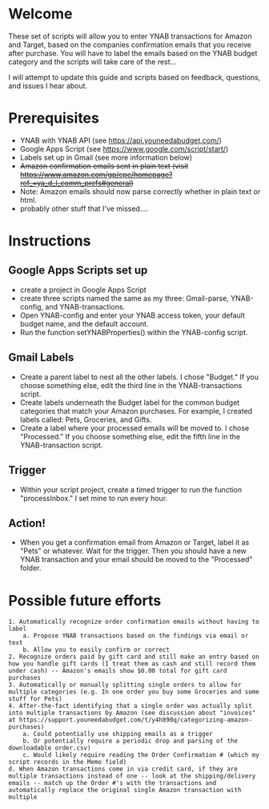 # Welcome
These set of scripts will allow you to enter YNAB transactions for Amazon and Target, based on the companies confirmation emails that you receive after purchase. You will have to label the emails based on the YNAB budget category and the scripts will take care of the rest...

I will attempt to update this guide and scripts based on feedback, questions, and issues I hear about.

# Prerequisites
- YNAB with YNAB API (see https://api.youneedabudget.com/)
- Google Apps Script (see https://www.google.com/script/start/)
- Labels set up in Gmail (see more information below)
- ~~Amazon confirmation emails sent in plain text (visit https://www.amazon.com/gp/cpc/homepage?ref_=ya_d_l_comm_prefs#general)~~
- Note: Amazon emails should now parse correctly whether in plain text or html.
- probably other stuff that I've missed....

# Instructions

## Google Apps Scripts set up
- create a project in Google Apps Script
- create three scripts named the same as my three: Gmail-parse, YNAB-config, and YNAB-transactions.
- Open YNAB-config and enter your YNAB access token, your default budget name, and the default account.
- Run the function setYNABProperties() within the YNAB-config script.

## Gmail Labels
- Create a parent label to nest all the other labels. I chose "Budget." If you choose something else, edit the third line in the YNAB-transactions script.
- Create labels underneath the Budget label for the common budget categories that match your Amazon purchases. For example, I created labels called: Pets, Groceries, and Gifts.
- Create a label where your processed emails will be moved to. I chose "Processed." If you choose something else, edit the fifth line in the YNAB-transaction script.

## Trigger
- Within your script project, create a timed trigger to run the function "processInbox." I set mine to run every hour.

## Action!
- When you get a confirmation email from Amazon or Target, label it as "Pets" or whatever. Wait for the trigger. Then you should have a new YNAB transaction and your email should be moved to the "Processed" folder.

# Possible future efforts
	1. Automatically recognize order confirmation emails without having to label
		a. Propose YNAB transactions based on the findings via email or text
		b. Allow you to easily confirm or correct
	2. Recognize orders paid by gift card and still make an entry based on how you handle gift cards (I treat them as cash and still record them under cash) -- Amazon's emails show $0.00 total for gift card purchases
	3. Automatically or manually splitting single orders to allow for multiple categories (e.g. In one order you buy some Groceries and some stuff for Pets)
	4. After-the-fact identifying that a single order was actually split into multiple transactions by Amazon (see discussion about "invoices" at https://support.youneedabudget.com/t/y4h890q/categorizing-amazon-purchases)
		a. Could potentially use shipping emails as a trigger
		b. Or potentially require a periodic drop and parsing of the downloadable order.csv) 
		c. Would likely require reading the Order Confirmation # (which my script records in the Memo field)
    d. When Amazon transactions come in via credit card, if they are multiple transactions instead of one -- look at the shipping/delivery emails -- match up the Order #'s with the transactions and automatically replace the original single Amazon transaction with multiple
